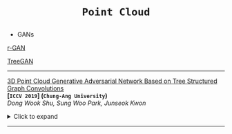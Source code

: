 # <p align=center>`Point Cloud`</p>

+ GANs

[r-GAN](r-GAN)

[TreeGAN](#TreeGAN)

---

<span id="TreeGAN"></span>
[3D Point Cloud Generative Adversarial Network Based on Tree Structured Graph Convolutions](https://openaccess.thecvf.com/content_ICCV_2019/papers/Shu_3D_Point_Cloud_Generative_Adversarial_Network_Based_on_Tree_Structured_ICCV_2019_paper.pdf)  
**[`ICCV 2019`]  (`Chung-Ang University`)**  
*Dong Wook Shu, Sung Woo Park, Junseok Kwon*

<details><summary>Click to expand</summary>
<div align=center><img width="500" src="https://raw.githubusercontent.com/yzy1996/Image-Hosting/master/20210730164640.png"/></div>

> **Summary**



> **Details**



</details>

---

